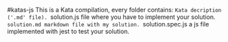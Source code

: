 #katas-js 
This is a Kata compilation, every folder contains:
 `Kata decription ('.md' file).
 `solution.js file where you have to implement your solution.
 `solution.md markdown file with my solution.
 `solution.spec.js a js file implemented with jest to test your solution. 
```


```